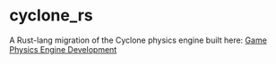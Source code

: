 # cyclone_rs
A Rust-lang migration of the Cyclone physics engine built here: [Game Physics Engine Development](https://www.amazon.com/Game-Physics-Engine-Development-Commercial-Grade/dp/0123819768)

